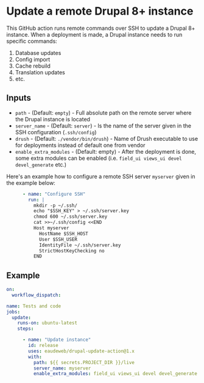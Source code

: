 # Update a remote Drupal 8+ instance

This GitHub action runs remote commands over SSH to update a Drupal 8+ instance. When a deployment is made, a Drupal instance needs to run specific commands:

1. Database updates
2. Config import
3. Cache rebuild
4. Translation updates
5. etc.

## Inputs

- `path` - (Default: `empty`) - Full absolute path on the remote server where the Drupal instance is located
- `server_name` - (Default: `server`) - Is the name of the server given in the SSH configuration (`.ssh/config`)
- `drush` - (Default: `./vendor/bin/drush`) - Name of Drush executable to use for deployments instead of default one from vendor
- `enable_extra_modules` - (Default: empty) - After the deployment is done, some extra modules can be enabled (i.e. `field_ui views_ui devel devel_generate` etc.)

Here's an example how to configure a remote SSH server `myserver` given in the example below:

```yml
      - name: "Configure SSH"
        run: |
          mkdir -p ~/.ssh/
          echo "$SSH_KEY" > ~/.ssh/server.key
          chmod 600 ~/.ssh/server.key
          cat >>~/.ssh/config <<END
          Host myserver
            HostName $SSH_HOST
            User $SSH_USER
            IdentityFile ~/.ssh/server.key
            StrictHostKeyChecking no
          END
```

## Example

```yml
on:
  workflow_dispatch:

name: Tests and code
jobs:
  update:
    runs-on: ubuntu-latest
    steps:

      - name: "Update instance"
        id: release
        uses: eaudeweb/drupal-update-action@1.x
        with:
          path: ${{ secrets.PROJECT_DIR }}/live
          server_name: myserver
          enable_extra_modules: field_ui views_ui devel devel_generate views_ui webform_ui purge_ui config
```